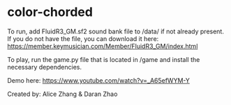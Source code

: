 # color-chorded

To run, add FluidR3_GM.sf2 sound bank file to /data/ if not already present. If you do not have the file, you can download it here: https://member.keymusician.com/Member/FluidR3_GM/index.html

To play, run the game.py file that is located in /game and install the necessary dependencies.

Demo here: https://www.youtube.com/watch?v=_A65efWYM-Y

Created by: Alice Zhang & Daran Zhao